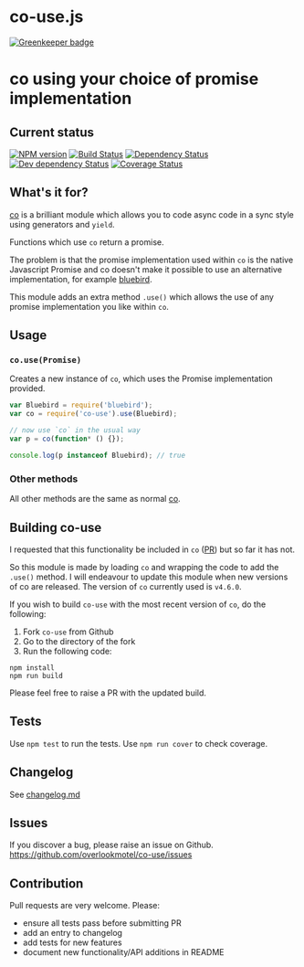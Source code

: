 # co-use.js

[![Greenkeeper badge](https://badges.greenkeeper.io/overlookmotel/co-use.svg)](https://greenkeeper.io/)

# co using your choice of promise implementation

## Current status

[![NPM version](https://img.shields.io/npm/v/co-use.svg)](https://www.npmjs.com/package/co-use)
[![Build Status](https://img.shields.io/travis/overlookmotel/co-use/master.svg)](http://travis-ci.org/overlookmotel/co-use)
[![Dependency Status](https://img.shields.io/david/overlookmotel/co-use.svg)](https://david-dm.org/overlookmotel/co-use)
[![Dev dependency Status](https://img.shields.io/david/dev/overlookmotel/co-use.svg)](https://david-dm.org/overlookmotel/co-use)
[![Coverage Status](https://img.shields.io/coveralls/overlookmotel/co-use/master.svg)](https://coveralls.io/r/overlookmotel/co-use)

## What's it for?

[co](https://www.npmjs.com/package/co) is a brilliant module which allows you to code async code in a sync style using generators and `yield`.

Functions which use `co` return a promise.

The problem is that the promise implementation used within `co` is the native Javascript Promise and co doesn't make it possible to use an alternative implementation, for example [bluebird](https://www.npmjs.com/package/bluebird).

This module adds an extra method `.use()` which allows the use of any promise implementation you like within `co`.

## Usage

### `co.use(Promise)`

Creates a new instance of `co`, which uses the Promise implementation provided.

```js
var Bluebird = require('bluebird');
var co = require('co-use').use(Bluebird);

// now use `co` in the usual way
var p = co(function* () {});

console.log(p instanceof Bluebird); // true
```

### Other methods

All other methods are the same as normal [co](https://www.npmjs.com/package/co).

## Building co-use

I requested that this functionality be included in `co` ([PR](https://github.com/tj/co/pull/226)) but so far it has not.

So this module is made by loading `co` and wrapping the code to add the `.use()` method. I will endeavour to update this module when new versions of co are released. The version of `co` currently used is `v4.6.0`.

If you wish to build `co-use` with the most recent version of `co`, do the following:

1. Fork `co-use` from Github
2. Go to the directory of the fork
3. Run the following code:

```
npm install
npm run build
```

Please feel free to raise a PR with the updated build.

## Tests

Use `npm test` to run the tests. Use `npm run cover` to check coverage.

## Changelog

See [changelog.md](https://github.com/overlookmotel/co-use/blob/master/changelog.md)

## Issues

If you discover a bug, please raise an issue on Github. https://github.com/overlookmotel/co-use/issues

## Contribution

Pull requests are very welcome. Please:

* ensure all tests pass before submitting PR
* add an entry to changelog
* add tests for new features
* document new functionality/API additions in README
